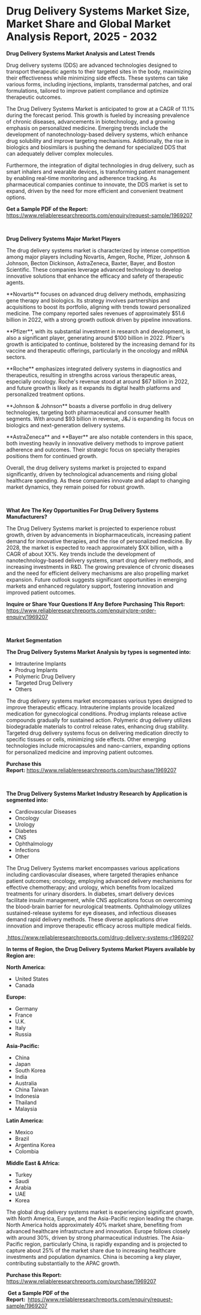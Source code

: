 <p><h1>Drug Delivery Systems Market Size, Market Share and Global Market Analysis Report, 2025 - 2032</h1></p><p><strong>Drug Delivery Systems Market Analysis and Latest Trends</strong></p>
<p><p>Drug delivery systems (DDS) are advanced technologies designed to transport therapeutic agents to their targeted sites in the body, maximizing their effectiveness while minimizing side effects. These systems can take various forms, including injections, implants, transdermal patches, and oral formulations, tailored to improve patient compliance and optimize therapeutic outcomes.</p><p>The Drug Delivery Systems Market is anticipated to grow at a CAGR of 11.1% during the forecast period. This growth is fueled by increasing prevalence of chronic diseases, advancements in biotechnology, and a growing emphasis on personalized medicine. Emerging trends include the development of nanotechnology-based delivery systems, which enhance drug solubility and improve targeting mechanisms. Additionally, the rise in biologics and biosimilars is pushing the demand for specialized DDS that can adequately deliver complex molecules.</p><p>Furthermore, the integration of digital technologies in drug delivery, such as smart inhalers and wearable devices, is transforming patient management by enabling real-time monitoring and adherence tracking. As pharmaceutical companies continue to innovate, the DDS market is set to expand, driven by the need for more efficient and convenient treatment options.</p></p>
<p><strong>Get a Sample PDF of the Report:&nbsp;</strong> <a href="https://www.reliableresearchreports.com/enquiry/request-sample/1969207?utm_campaign=36&utm_medium=2&utm_source=Github&utm_content=ia&utm_term=12042025&utm_id=drug-delivery-systems">https://www.reliableresearchreports.com/enquiry/request-sample/1969207</a></p>
<p>&nbsp;</p>
<p><strong>Drug Delivery Systems Major Market Players</strong></p>
<p><p>The drug delivery systems market is characterized by intense competition among major players including Novartis, Amgen, Roche, Pfizer, Johnson & Johnson, Becton Dickinson, AstraZeneca, Baxter, Bayer, and Boston Scientific. These companies leverage advanced technology to develop innovative solutions that enhance the efficacy and safety of therapeutic agents.</p><p>**Novartis** focuses on advanced drug delivery methods, emphasizing gene therapy and biologics. Its strategy involves partnerships and acquisitions to boost its portfolio, aligning with trends toward personalized medicine. The company reported sales revenues of approximately $51.6 billion in 2022, with a strong growth outlook driven by pipeline innovations.</p><p>**Pfizer**, with its substantial investment in research and development, is also a significant player, generating around $100 billion in 2022. Pfizer's growth is anticipated to continue, bolstered by the increasing demand for its vaccine and therapeutic offerings, particularly in the oncology and mRNA sectors.</p><p>**Roche** emphasizes integrated delivery systems in diagnostics and therapeutics, resulting in strengths across various therapeutic areas, especially oncology. Roche's revenue stood at around $67 billion in 2022, and future growth is likely as it expands its digital health platforms and personalized treatment options.</p><p>**Johnson & Johnson** boasts a diverse portfolio in drug delivery technologies, targeting both pharmaceutical and consumer health segments. With around $93 billion in revenue, J&J is expanding its focus on biologics and next-generation delivery systems.</p><p>**AstraZeneca** and **Bayer** are also notable contenders in this space, both investing heavily in innovative delivery methods to improve patient adherence and outcomes. Their strategic focus on specialty therapies positions them for continued growth.</p><p>Overall, the drug delivery systems market is projected to expand significantly, driven by technological advancements and rising global healthcare spending. As these companies innovate and adapt to changing market dynamics, they remain poised for robust growth.</p></p>
<p>&nbsp;</p>
<p><strong>What Are The Key Opportunities For Drug Delivery Systems Manufacturers?</strong></p>
<p><p>The Drug Delivery Systems market is projected to experience robust growth, driven by advancements in biopharmaceuticals, increasing patient demand for innovative therapies, and the rise of personalized medicine. By 2028, the market is expected to reach approximately $XX billion, with a CAGR of about XX%. Key trends include the development of nanotechnology-based delivery systems, smart drug delivery methods, and increasing investments in R&D. The growing prevalence of chronic diseases and the need for efficient delivery mechanisms are also propelling market expansion. Future outlook suggests significant opportunities in emerging markets and enhanced regulatory support, fostering innovation and improved patient outcomes.</p></p>
<p><strong>Inquire or Share Your Questions If Any Before Purchasing This Report:</strong> <a href="https://www.reliableresearchreports.com/enquiry/pre-order-enquiry/1969207?utm_campaign=36&utm_medium=2&utm_source=Github&utm_content=ia&utm_term=12042025&utm_id=drug-delivery-systems">https://www.reliableresearchreports.com/enquiry/pre-order-enquiry/1969207</a></p>
<p>&nbsp;</p>
<p><strong>Market Segmentation</strong></p>
<p><strong>The Drug Delivery Systems Market Analysis by types is segmented into:</strong></p>
<p><ul><li>Intrauterine Implants</li><li>Prodrug Implants</li><li>Polymeric Drug Delivery</li><li>Targeted Drug Delivery</li><li>Others</li></ul></p>
<p><p>The drug delivery systems market encompasses various types designed to improve therapeutic efficacy. Intrauterine implants provide localized medication for gynecological conditions. Prodrug implants release active compounds gradually for sustained action. Polymeric drug delivery utilizes biodegradable materials to control release rates, enhancing drug stability. Targeted drug delivery systems focus on delivering medication directly to specific tissues or cells, minimizing side effects. Other emerging technologies include microcapsules and nano-carriers, expanding options for personalized medicine and improving patient outcomes.</p></p>
<p><strong>Purchase this Report:&nbsp;</strong><a href="https://www.reliableresearchreports.com/purchase/1969207?utm_campaign=36&utm_medium=2&utm_source=Github&utm_content=ia&utm_term=12042025&utm_id=drug-delivery-systems">https://www.reliableresearchreports.com/purchase/1969207</a></p>
<p>&nbsp;</p>
<p><strong>The Drug Delivery Systems Market Industry Research by Application is segmented into:</strong></p>
<p><ul><li>Cardiovascular Diseases</li><li>Oncology</li><li>Urology</li><li>Diabetes</li><li>CNS</li><li>Ophthalmology</li><li>Infections</li><li>Other</li></ul></p>
<p><p>The Drug Delivery Systems market encompasses various applications including cardiovascular diseases, where targeted therapies enhance patient outcomes; oncology, employing advanced delivery mechanisms for effective chemotherapy; and urology, which benefits from localized treatments for urinary disorders. In diabetes, smart delivery devices facilitate insulin management, while CNS applications focus on overcoming the blood-brain barrier for neurological treatments. Ophthalmology utilizes sustained-release systems for eye diseases, and infectious diseases demand rapid delivery methods. These diverse applications drive innovation and improve therapeutic efficacy across multiple medical fields.</p></p>
<p><a href="https://www.reliableresearchreports.com/drug-delivery-systems-r1969207?utm_campaign=36&utm_medium=2&utm_source=Github&utm_content=ia&utm_term=12042025&utm_id=drug-delivery-systems">&nbsp;https://www.reliableresearchreports.com/drug-delivery-systems-r1969207</a></p>
<p><strong>In terms of Region, the Drug Delivery Systems Market Players available by Region are:</strong></p>
<p>
    <p> <strong> North America: </strong>
        <ul>
            <li>United States</li>
            <li>Canada</li>
        </ul>
        </p> 
    <p> <strong> Europe: </strong>
        <ul>
            <li>Germany</li>
            <li>France</li>
            <li>U.K.</li>
            <li>Italy</li>
            <li>Russia</li>
        </ul>
        </p> 
    <p> <strong> Asia-Pacific: </strong>
        <ul>
            <li>China</li>
            <li>Japan</li>
            <li>South Korea</li>
            <li>India</li>
            <li>Australia</li>
            <li>China Taiwan</li>
            <li>Indonesia</li>
            <li>Thailand</li>
            <li>Malaysia</li>
        </ul>
        </p> 
    <p> <strong> Latin America: </strong>
        <ul>
            <li>Mexico</li>
            <li>Brazil</li>
            <li>Argentina Korea</li>
            <li>Colombia</li>
        </ul>
        </p> 
    <p> <strong> Middle East & Africa: </strong>
        <ul>
            <li>Turkey</li>
            <li>Saudi</li>
            <li>Arabia</li>
            <li>UAE</li>
            <li>Korea</li>
        </ul>
    </p>
    </p>
<p><p>The global drug delivery systems market is experiencing significant growth, with North America, Europe, and the Asia-Pacific region leading the charge. North America holds approximately 40% market share, benefiting from advanced healthcare infrastructure and innovation. Europe follows closely with around 30%, driven by strong pharmaceutical industries. The Asia-Pacific region, particularly China, is rapidly expanding and is projected to capture about 25% of the market share due to increasing healthcare investments and population dynamics. China is becoming a key player, contributing substantially to the APAC growth.</p></p>
<p><strong>Purchase this Report: </strong><a href="https://www.reliableresearchreports.com/purchase/1969207?utm_campaign=36&utm_medium=2&utm_source=Github&utm_content=ia&utm_term=12042025&utm_id=drug-delivery-systems">https://www.reliableresearchreports.com/purchase/1969207</a></p>
<p>&nbsp;<strong>Get a Sample PDF of the Report:&nbsp;&nbsp;</strong><a href="https://www.reliableresearchreports.com/enquiry/request-sample/1969207?utm_campaign=36&utm_medium=2&utm_source=Github&utm_content=ia&utm_term=12042025&utm_id=drug-delivery-systems">https://www.reliableresearchreports.com/enquiry/request-sample/1969207</a></p>
<p><strong></strong></p>
<p><p></p><p></p><p></p></p>